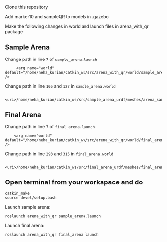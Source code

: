 Clone this repository <br>

Add marker10 and sampleQR to models in .gazebo <br>

Make the following changes in world and launch files in arena_with_qr package <br>

## Sample Arena

Change path in line `7` of `sample_arena.launch`  
   
   ```
        <arg name="world" default="/home/neha_kurian/catkin_ws/src/arena_with_qr/world/sample_arena.world" />
   ```

Change path in line `105` and `127` in `sample_arena.world`

   ```
	<uri>/home/neha_kurian/catkin_ws/src/sample_arena_urdf/meshes/arena_samplenew.dae</uri>
   ```

## Final Arena

Change path in line `7` of `final_arena.launch `
   
   ```
       <arg name="world" default="/home/neha_kurian/catkin_ws/src/arena_with_qr/world/final_arena.world" />
   ```

Change path in line `293` and `315` in `final_arena.world`

   ```
	<uri>/home/neha_kurian/catkin_ws/src/final_arena_urdf/meshes/final_arena.dae</uri>
   ```

## Open terminal from your workspace and do
   
   ```
   catkin_make
   source devel/setup.bash
   ```
   
   Launch sample arena:<br>
   ```  
   roslaunch arena_with_qr sample_arena.launch
   ```
   
   Launch final arena:<br>
   ```
   roslaunch arena_with_qr final_arena.launch
   ```
